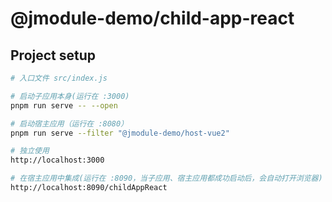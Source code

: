 # @jmodule-demo/child-app-react

## Project setup
```sh
# 入口文件 src/index.js

# 启动子应用本身(运行在 :3000)
pnpm run serve -- --open

# 启动宿主应用（运行在 :8080）
pnpm run serve --filter "@jmodule-demo/host-vue2"

# 独立使用
http://localhost:3000

# 在宿主应用中集成(运行在 :8090，当子应用、宿主应用都成功启动后，会自动打开浏览器)
http://localhost:8090/childAppReact
```

